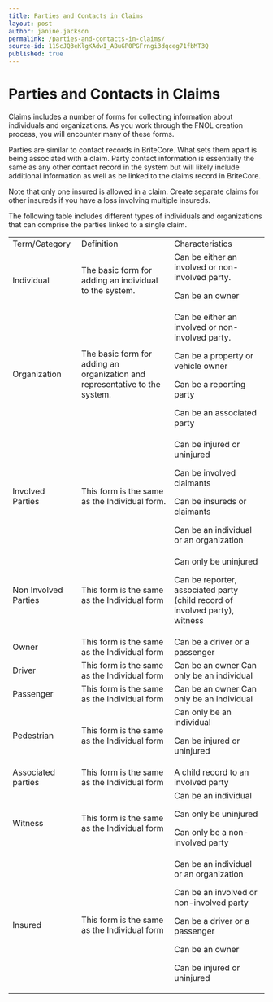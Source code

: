 ```yaml
---
title: Parties and Contacts in Claims
layout: post
author: janine.jackson
permalink: /parties-and-contacts-in-claims/
source-id: 11ScJQ3eKlgKAdwI_ABuGP0PGFrngi3dqceg71fbMT3Q
published: true
---
```

# Parties and Contacts in Claims

Claims includes a number of forms for collecting information about individuals and organizations. As you work through the FNOL creation process, you will encounter many of these forms. 

Parties are similar to contact records in BriteCore. What sets them apart is being associated with a claim. Party contact information is essentially the same as any other contact record in the system but will likely include additional information as well as be linked to the claims record in BriteCore. 

Note that only one insured is allowed in a claim. Create separate claims for other insureds if you have a loss involving multiple insureds. 

The following table includes different types of individuals and organizations that can comprise the parties linked to a single claim. 

<table>
  <tr>
    <td>Term/Category</td>
    <td>Definition</td>
    <td>Characteristics</td>
  </tr>
  <tr>
    <td>Individual</td>
    <td>The basic form for adding an individual to the system. </td>
    <td>Can be either an involved or non-involved party. 

Can be an owner</td>
  </tr>
  <tr>
    <td>Organization</td>
    <td>The basic form for adding an organization and representative to the system. </td>
    <td>Can be either an involved or non-involved party. 

Can be a property or vehicle owner

Can be a reporting party

Can be an associated party</td>
  </tr>
  <tr>
    <td>Involved Parties</td>
    <td>This form is the same as the Individual form.</td>
    <td>Can be injured or uninjured

Can be involved claimants 

Can be insureds or claimants 

Can be an individual or an organization</td>
  </tr>
  <tr>
    <td>Non Involved Parties</td>
    <td>This form is the same as the Individual form</td>
    <td>Can only be uninjured

Can be reporter, associated party (child record of involved party), witness</td>
  </tr>
  <tr>
    <td>Owner</td>
    <td>This form is the same as the Individual form</td>
    <td>Can be a driver or a passenger</td>
  </tr>
  <tr>
    <td>Driver </td>
    <td>This form is the same as the Individual form</td>
    <td>Can be an owner
Can only be an individual</td>
  </tr>
  <tr>
    <td>Passenger</td>
    <td>This form is the same as the Individual form</td>
    <td>Can be an owner
Can only be an individual</td>
  </tr>
  <tr>
    <td>Pedestrian</td>
    <td>This form is the same as the Individual form</td>
    <td>Can only be an individual

Can be injured or uninjured</td>
  </tr>
  <tr>
    <td>Associated parties</td>
    <td>This form is the same as the Individual form</td>
    <td>A child record to an involved party</td>
  </tr>
  <tr>
    <td>Witness </td>
    <td>This form is the same as the Individual form</td>
    <td>Can be an individual

Can only be uninjured

Can only be a non-involved party</td>
  </tr>
  <tr>
    <td>Insured </td>
    <td>This form is the same as the Individual form</td>
    <td>Can be an individual or an organization

Can be an involved or non-involved party

Can be a driver or a passenger

Can be an owner

Can be injured or uninjured</td>
  </tr>
</table>


